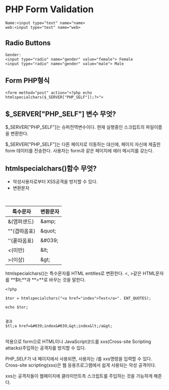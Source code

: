 # PHP Form Validation

```
Name:<input type="text" name="name>
web:<input type="text" name="web>
```

## Radio Buttons
```
Gender:
<input type="radio" name="gender" value="female"> Female
<input type="radio" name="gender" value="male"> Male
```

## Form PHP형식
```
<form method="post" action="<?php echo htmlspecialchars($_SERVER["PHP_SELF"]);?>">
```

## $_SERVER["PHP_SELF"] 변수 무엇?
$_SERVER["PHP_SELF"]는 슈퍼전역변수이다. 현재 실행중인 스크립트의 파일이름을 변환한다.
<br>

$_SERVER["PHP_SELF"]는 다른 페이지로 이동하는 대신에, 페이지 자신에 제출한 form 데이터를 전송한다. 사용자는 form과 같은 페이지에 에러 메시지를 갖는다.

## htmlspecialchars()함수 무엇?
- 악성사용자로부터 XSS공격을 방지할 수 있다.
- 변환문자
<br>

 특수문자   | 변환문자  
---|---
  &(앰퍼샌드) | \&amp;
 ""(겹따옴표)  |  \&quot;  
 ''(홑따옴표)   | \&#039; 
  \<(미만)  |  \&lt;
 \>(이상)  |    \&gt;



htmlspecialchars()는 특수문자를 HTML entitles로 변환한다. <, >같은 HTML문자를 **$lt;**과 **&gt;**로 바꾸는 것을 말한다.
<br>

```
<?php

$tor = htmlspecialchars("<a href="index">Test</a>". ENT_QUOTES);

echo $tor;


결과
$tl;a href=&#039;index&#039;&gt;index&lt;/a&gt;
```
<br>
악용으로 form으로 HTML이나 JavaScript코드를 xxs(Cross-site Scripting attacks)주입하는 공격자를 방지할 수 있다.


<br>

PHP_SELF가 내 페이지에서 사용되면, 사용자는 \/를 xxs명령을 입력할 수 있다.
Cross-site scripting(xss)은 웹 응용프로그램에서 쉽게 사용되는 악성 공격이다.

xxs는 공격자들이 웹페이지에 클라이언트측 스크립트를 주입하는 것을 가능하게 해준다.
